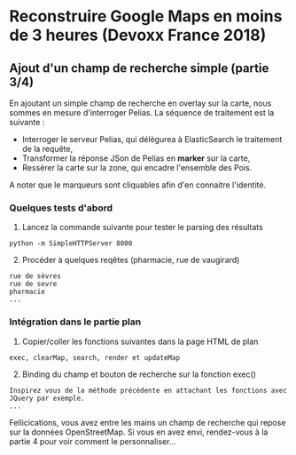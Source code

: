 # Reconstruire Google Maps en moins de 3 heures (Devoxx France 2018)

## Ajout d'un champ de recherche simple (partie 3/4)
En ajoutant un simple champ de recherche en overlay sur la carte, nous sommes en mesure d'interroger Pelias. La séquence de traitement est la suivante :
- Interroger le serveur Pelias, qui délègurea à ElasticSearch le traitement de la requête,
- Transformer la réponse JSon de Pelias en __marker__ sur la carte,
- Ressérer la carte sur la zone, qui encadre l'ensemble des Pois.

A noter que le marqueurs sont cliquables afin d'en connaitre l'identité.

### Quelques tests d'abord
1. Lancez la commande suivante pour tester le parsing des résultats
```
python -m SimpleHTTPServer 8000
```
2. Procéder à quelques reqêtes (pharmacie, rue de vaugirard)
```
rue de sèvres
rue de sevre
pharmacie
...
```
### Intégration dans le partie __plan__
1. Copier/coller les fonctions suivantes dans la page HTML de plan
```
exec, clearMap, search, render et updateMap
```
2. Binding du champ et bouton de recherche sur la fonction exec()
```
Inspirez vous de la méthode précédente en attachant les fonctions avec JQuery par exemple.
...
```
Fellicications, vous avez entre les mains un champ de recherche qui repose sur la données OpenStreetMap. Si vous en avez envi, rendez-vous à la partie 4 pour voir comment le personnaliser...